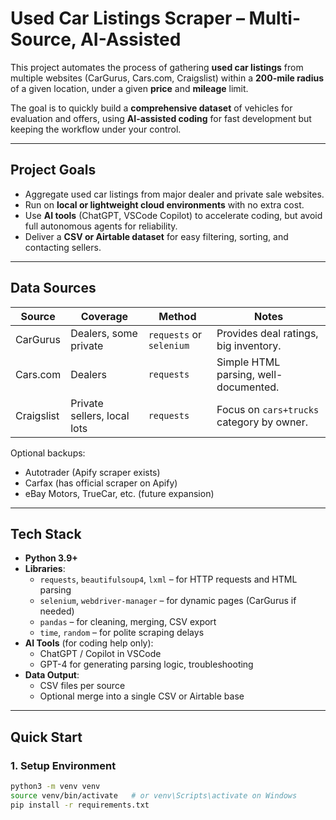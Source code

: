 # Used Car Listings Scraper – Multi-Source, AI-Assisted

This project automates the process of gathering **used car listings** from multiple websites (CarGurus, Cars.com, Craigslist) within a **200-mile radius** of a given location, under a given **price** and **mileage** limit.

The goal is to quickly build a **comprehensive dataset** of vehicles for evaluation and offers, using **AI-assisted coding** for fast development but keeping the workflow under your control.

---

## Project Goals
- Aggregate used car listings from major dealer and private sale websites.
- Run on **local or lightweight cloud environments** with no extra cost.
- Use **AI tools** (ChatGPT, VSCode Copilot) to accelerate coding, but avoid full autonomous agents for reliability.
- Deliver a **CSV or Airtable dataset** for easy filtering, sorting, and contacting sellers.

---

## Data Sources
| Source       | Coverage                  | Method            | Notes                                     |
|---------------|----------------------------|-------------------|-------------------------------------------|
| CarGurus       | Dealers, some private      | `requests` or `selenium` | Provides deal ratings, big inventory.      |
| Cars.com       | Dealers                    | `requests`        | Simple HTML parsing, well-documented.      |
| Craigslist     | Private sellers, local lots| `requests`        | Focus on `cars+trucks` category by owner.  |

Optional backups:
- Autotrader (Apify scraper exists)
- Carfax (has official scraper on Apify)
- eBay Motors, TrueCar, etc. (future expansion)

---

## Tech Stack

- **Python 3.9+**
- **Libraries**:
  - `requests`, `beautifulsoup4`, `lxml` – for HTTP requests and HTML parsing
  - `selenium`, `webdriver-manager` – for dynamic pages (CarGurus if needed)
  - `pandas` – for cleaning, merging, CSV export
  - `time`, `random` – for polite scraping delays
- **AI Tools** (for coding help only):
  - ChatGPT / Copilot in VSCode
  - GPT-4 for generating parsing logic, troubleshooting
- **Data Output**:
  - CSV files per source
  - Optional merge into a single CSV or Airtable base

---

## Quick Start

### 1. Setup Environment
```bash
python3 -m venv venv
source venv/bin/activate   # or venv\Scripts\activate on Windows
pip install -r requirements.txt
